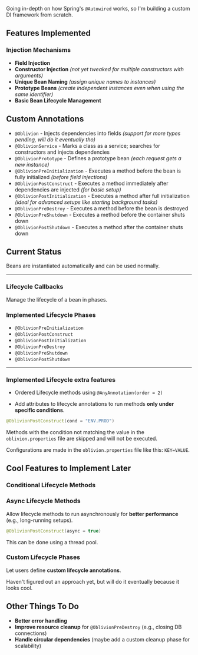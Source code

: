 Going in-depth on how Spring's `@Autowired` works, so I'm building a custom DI framework from scratch.

## Features Implemented

### Injection Mechanisms

- **Field Injection**
- **Constructor Injection** *(not yet tweaked for multiple constructors with arguments)*
- **Unique Bean Naming** *(assign unique names to instances)*
- **Prototype Beans** *(create independent instances even when using the same identifier)*
- **Basic Bean Lifecycle Management**

## Custom Annotations

- `@Oblivion` - Injects dependencies into fields *(support for more types pending, will do it eventually tho)*
- `@OblivionService` - Marks a class as a service; searches for constructors and injects dependencies
- `@OblivionPrototype` - Defines a prototype bean *(each request gets a new instance)*
- `@OblivionPreInitialization` - Executes a method before the bean is fully initialized *(before field injections)*
- `@OblivionPostConstruct` - Executes a method immediately after dependencies are injected *(for basic setup)*
- `@OblivionPostInitialization` - Executes a method after full initialization *(ideal for advanced setups like starting background tasks)*
- `@OblivionPreDestroy` - Executes a method before the bean is destroyed
- `@OblivionPreShutdown` - Executes a method before the container shuts down
- `@OblivionPostShutdown` - Executes a method after the container shuts down

## Current Status

Beans are instantiated automatically and can be used normally.

---

### Lifecycle Callbacks

Manage the lifecycle of a bean in phases.

### Implemented Lifecycle Phases

- `@OblivionPreInitialization`
- `@OblivionPostConstruct`
- `@OblivionPostInitialization`
- `@OblivionPreDestroy`
- `@OblivionPreShutdown`
- `@OblivionPostShutdown`

---

### Implemented Lifecycle extra features

- Ordered Lifecycle methods using `@AnyAnnotation(order = 2)`

- Add attributes to lifecycle annotations to run methods **only under specific conditions**.

```java
@OblivionPostConstruct(cond = "ENV.PROD")
```

Methods with the condition not matching the value in the `oblivion.properties` file are skipped and will not be executed.

Configurations are made in the `oblivion.properties` file like this: `KEY=VALUE`.

## Cool Features to Implement Later

### Conditional Lifecycle Methods  

### Async Lifecycle Methods

Allow lifecycle methods to run asynchronously for **better performance** (e.g., long-running setups).

```java
@OblivionPostConstruct(async = true)
```

This can be done using a thread pool.

### Custom Lifecycle Phases

Let users define **custom lifecycle annotations**.

Haven't figured out an approach yet, but will do it eventually because it looks cool.

## Other Things To Do

- **Better error handling**
- **Improve resource cleanup** for `@OblivionPreDestroy` (e.g., closing DB connections)
- **Handle circular dependencies** (maybe add a custom cleanup phase for scalability)
